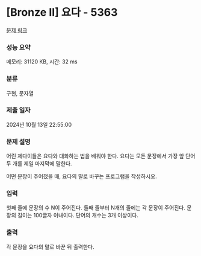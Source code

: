 # [Bronze II] 요다 - 5363 

[문제 링크](https://www.acmicpc.net/problem/5363) 

### 성능 요약

메모리: 31120 KB, 시간: 32 ms

### 분류

구현, 문자열

### 제출 일자

2024년 10월 13일 22:55:00

### 문제 설명

<p>어린 제다이들은 요다와 대화하는 법을 배워야 한다. 요다는 모든 문장에서 가장 앞 단어 두 개를 제일 마지막에 말한다.</p>

<p>어떤 문장이 주어졌을 때, 요다의 말로 바꾸는 프로그램을 작성하시오.</p>

### 입력 

 <p>첫째 줄에 문장의 수 N이 주어진다. 둘째 줄부터 N개의 줄에는 각 문장이 주어진다. 문장의 길이는 100글자 이내이다. 단어의 개수는 3개 이상이다.</p>

### 출력 

 <p>각 문장을 요다의 말로 바꾼 뒤 출력한다.</p>

